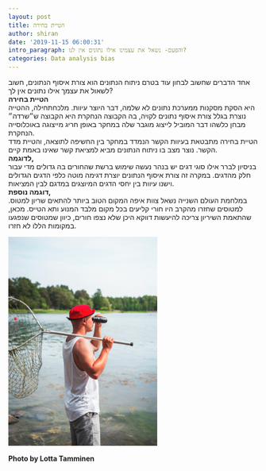 ```yaml
---
layout: post
title: הטיית בחירה
author: shiran
date: '2019-11-15 06:00:31'
intro_paragraph: והפעם- נשאל את עצמינו אילו נתונים אין לנו?
categories: Data analysis bias
---
```


אחד הדברים שחשוב לבחון עוד בטרם ניתוח הנתונים הוא צורת איסוף הנתונים, חשוב לשאול את עצמך אילו נתונים אין לך?
<br>
**הטיית בחירה** 
<br>
היא הסקת מסקנות ממערכת נתונים לא שלמה, דבר היוצר עיוות. מלכחתחילה, ההטייה נוצרת בגלל צורת איסוף נתונים לקויה, בה הקבוצה הנחקרת היא הקבוצה ש״שרדה״ מבחן כלשהו דבר המוביל לייצוג מוגבר שלה במחקר באופן חריג מייצוגה באוכלוסייה הנחקרת.
<br>
הטיית בחירה מתבטאת בעיוות הקשר הנמדד במחקר בין החשיפה לתוצאה, והטיית מדד הקשר. נוצר מצב בו ניתוח הנתונים מביא למציאת קשר שאינו באמת קיים. 
<br>
**לדוגמה,**
<br>
בניסיון לברר אילו סוגי דגים יש בנהר נעשה שימוש ברשת שהחורים בה גדולים מדי עבור חלק מהדגים. במקרה זה צורת איסוף הנתונים יוצרת דגימה מוטה כלפי הדגים הגדולים וישנו עיוות בין יחסי הדגים המיוצגים במדגם לבין המציאות.
<br>
**דוגמה נוספת,**
<br>
במלחמת העולם השנייה נשאל צוות איפה המקום הטוב ביותר להתאים שריון למטוס. למטוסים שחזרו מהקרב היו חורי קליעים בכל מקום מלבד המנוע ותא הטייס. מכאן, שהתאמת השיריון צריכה להיעשות דווקא היכן שלא נצפו חורים, כיוון שמטוסים שנפגעו במקומות הללו לא חזרו.
<br>

<img src="/assets/img/uploads/lotta-tamminen-qhphehn0hgu-unsplash.jpg" style="width: 300px"/>  

**Photo by Lotta Tamminen**
